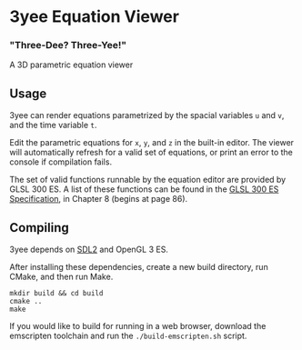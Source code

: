 # 3yee Equation Viewer
### "Three-Dee? Three-Yee!"

A 3D parametric equation viewer

## Usage

3yee can render equations parametrized by the spacial variables `u` and `v`, and the time variable `t`.

Edit the parametric equations for `x`, `y`, and `z` in the built-in editor. The viewer will automatically refresh for a valid set of equations, or print an error to the console if compilation fails.

The set of valid functions runnable by the equation editor are provided by GLSL 300 ES. A list of these functions can be found in the [GLSL 300 ES Specification](https://www.khronos.org/registry/OpenGL/specs/es/3.0/GLSL_ES_Specification_3.00.pdf), in Chapter 8 (begins at page 86).

## Compiling

3yee depends on [SDL2](https://www.libsdl.org/download-2.0.php) and OpenGL 3 ES.

After installing these dependencies, create a new build directory, run CMake, and then run Make.

```
mkdir build && cd build
cmake ..
make
```

If you would like to build for running in a web browser, download the emscripten toolchain and run the `./build-emscripten.sh` script.